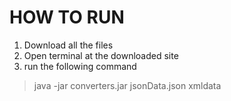 # HOW TO RUN
1. Download all the files
2. Open terminal at the downloaded site 
3. run the following command
 >java -jar converters.jar jsonData.json xmldata
